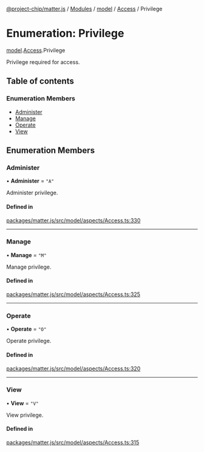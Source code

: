 [@project-chip/matter.js](../README.md) / [Modules](../modules.md) / [model](../modules/model.md) / [Access](../modules/model.Access.md) / Privilege

# Enumeration: Privilege

[model](../modules/model.md).[Access](../modules/model.Access.md).Privilege

Privilege required for access.

## Table of contents

### Enumeration Members

- [Administer](model.Access.Privilege.md#administer)
- [Manage](model.Access.Privilege.md#manage)
- [Operate](model.Access.Privilege.md#operate)
- [View](model.Access.Privilege.md#view)

## Enumeration Members

### Administer

• **Administer** = ``"A"``

Administer privilege.

#### Defined in

[packages/matter.js/src/model/aspects/Access.ts:330](https://github.com/project-chip/matter.js/blob/904d0c9b952b91f28a21803759c5e5c66ee4d272/packages/matter.js/src/model/aspects/Access.ts#L330)

___

### Manage

• **Manage** = ``"M"``

Manage privilege.

#### Defined in

[packages/matter.js/src/model/aspects/Access.ts:325](https://github.com/project-chip/matter.js/blob/904d0c9b952b91f28a21803759c5e5c66ee4d272/packages/matter.js/src/model/aspects/Access.ts#L325)

___

### Operate

• **Operate** = ``"O"``

Operate privilege.

#### Defined in

[packages/matter.js/src/model/aspects/Access.ts:320](https://github.com/project-chip/matter.js/blob/904d0c9b952b91f28a21803759c5e5c66ee4d272/packages/matter.js/src/model/aspects/Access.ts#L320)

___

### View

• **View** = ``"V"``

View privilege.

#### Defined in

[packages/matter.js/src/model/aspects/Access.ts:315](https://github.com/project-chip/matter.js/blob/904d0c9b952b91f28a21803759c5e5c66ee4d272/packages/matter.js/src/model/aspects/Access.ts#L315)

